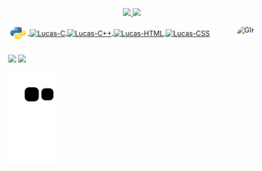 <div align="center">
  <a href="https://github.com/EngLucasFernandes">
  <img height="180em" src="https://github-readme-stats.vercel.app/api?username=englucasfernandes&show_icons=true&theme=dracula&include_all_commits=true&count_private=true"/>
  <img height="180em" src="https://github-readme-stats.vercel.app/api/top-langs/?username=englucasfernandes&layout=compact&langs_count=7&theme=dracula"/>
</div>
<div style="display: inline_block"><br>
  <img align="center" alt="Lucas-Python" height="30" width="40" src="https://raw.githubusercontent.com/devicons/devicon/master/icons/python/python-original.svg">
  <img align="center" alt="Lucas-C" height="30" width="40" src="https://cdn.jsdelivr.net/gh/devicons/devicon/icons/c/c-original.svg">
  <img align="center" alt="Lucas-C++" height="30" width="40" src="https://cdn.jsdelivr.net/gh/devicons/devicon/icons/cplusplus/cplusplus-original.svg">
  <img align="center" alt="Lucas-HTML" height="30" width="40" src="https://cdn.jsdelivr.net/gh/devicons/devicon/icons/html5/html5-original.svg">
  <img align="center" alt="Lucas-CSS" height="30" width="40" src="https://cdn.jsdelivr.net/gh/devicons/devicon/icons/css3/css3-original.svg">
  
  <img align="right" alt="GIF" height="150" style="border-radius:50px;" src="https://camo.githubusercontent.com/c7349616e6995fa3b26b1a0218895bf12f1c99eef377122dd7a91b2e71dc144c/68747470733a2f2f6861636b65726e6f6f6e2e636f6d2f696d616765732f66327078333666792e676966">
</div>
  
  ##
 
<div> 
  <a href="https://www.python.org/" target="_blank"><img src="https://img.shields.io/badge/Python-14354C?style=for-the-badge&logo=python&logoColor=white" target="_blank"></a>
  <a href="mailto:contato.lucasfernandes@protonmail.com" target="_blank"><img src="https://img.shields.io/badge/Gmail-D14836?style=for-the-badge&logo=gmail&logoColor=white" target="_blank"></a>
  
  ![Snake animation](https://github.com/rafaballerini/rafaballerini/blob/output/github-contribution-grid-snake.svg)
 
</div>
